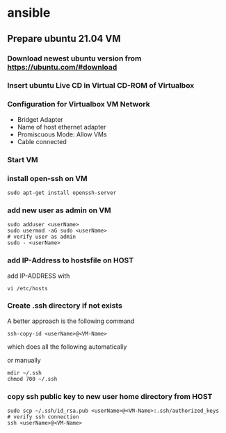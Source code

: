 # ansible

## Prepare ubuntu 21.04 VM

###  Download newest ubuntu version from https://ubuntu.com/#download

### Insert ubuntu Live CD in Virtual CD-ROM of Virtualbox

###  Configuration for Virtualbox VM Network
- Bridget Adapter
- Name of host ethernet adapter
- Promiscuous Mode: Allow VMs
- Cable connected

###  Start VM

###  install open-ssh on VM
```
sudo apt-get install openssh-server
```

###  add new user as admin on VM
```
sudo adduser <userName>
sudo usermod -aG sudo <userName>
# verify user as admin
sudo - <userName>
```

###  add IP-Address to hostsfile on HOST
add IP-ADDRESS with <VM-Name>
```
vi /etc/hosts
```

###  Create .ssh directory if not exists
A better approach is the following command
```
ssh-copy-id <userName>@<VM-Name>
```
 which does all the following automatically

or manually

```
mdir ~/.ssh
chmod 700 ~/.ssh
```

###  copy ssh public key to new user home directory from HOST
```
sudo scp ~/.ssh/id_rsa.pub <userName>@<VM-Name>:.ssh/authorized_keys
# verify ssh connection
ssh <userName>@<VM-Name>
```



